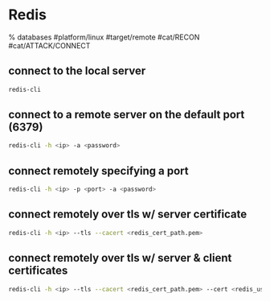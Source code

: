 # Redis

% databases
#platform/linux #target/remote #cat/RECON #cat/ATTACK/CONNECT

## connect to the local server
```bash
redis-cli
```

## connect to a remote server on the default port (6379)
```bash
redis-cli -h <ip> -a <password>
```

## connect remotely specifying a port
```bash
redis-cli -h <ip> -p <port> -a <password>
```

## connect remotely over tls w/ server certificate
```bash
redis-cli -h <ip> --tls --cacert <redis_cert_path.pem>
```

## connect remotely over tls w/ server & client certificates
```bash
redis-cli -h <ip> --tls --cacert <redis_cert_path.pem> --cert <redis_user_path.crt> --key <redis_user_private_path.key>
```
